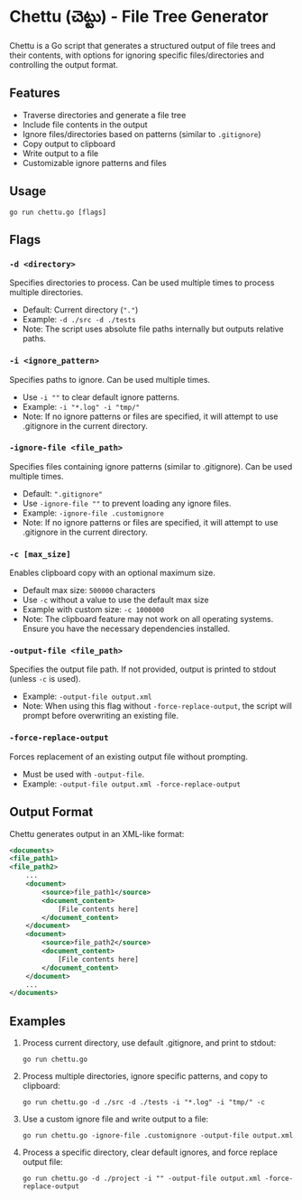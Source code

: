 # Chettu (చెట్టు) - File Tree Generator

Chettu is a Go script that generates a structured output of file trees and their contents, with options for ignoring specific files/directories and controlling the output format.

## Features

- Traverse directories and generate a file tree
- Include file contents in the output
- Ignore files/directories based on patterns (similar to `.gitignore`)
- Copy output to clipboard
- Write output to a file
- Customizable ignore patterns and files

## Usage

```
go run chettu.go [flags]
```

## Flags

### `-d <directory>`
Specifies directories to process. Can be used multiple times to process multiple directories.
- Default: Current directory (`"."`)
- Example: `-d ./src -d ./tests`
- Note: The script uses absolute file paths internally but outputs relative paths.

### `-i <ignore_pattern>`
Specifies paths to ignore. Can be used multiple times.
- Use `-i ""` to clear default ignore patterns.
- Example: `-i "*.log" -i "tmp/"`
- Note: If no ignore patterns or files are specified, it will attempt to use .gitignore in the current directory.

### `-ignore-file <file_path>`
Specifies files containing ignore patterns (similar to .gitignore). Can be used multiple times.
- Default: `".gitignore"`
- Use `-ignore-file ""` to prevent loading any ignore files.
- Example: `-ignore-file .customignore`
- Note: If no ignore patterns or files are specified, it will attempt to use .gitignore in the current directory.

### `-c [max_size]`
Enables clipboard copy with an optional maximum size.
- Default max size: `500000` characters
- Use `-c` without a value to use the default max size
- Example with custom size: `-c 1000000`
- Note: The clipboard feature may not work on all operating systems. Ensure you have the necessary dependencies installed.

### `-output-file <file_path>`
Specifies the output file path. If not provided, output is printed to stdout (unless `-c` is used).
- Example: `-output-file output.xml`
- Note: When using this flag without `-force-replace-output`, the script will prompt before overwriting an existing file.

### `-force-replace-output`
Forces replacement of an existing output file without prompting.
- Must be used with `-output-file`.
- Example: `-output-file output.xml -force-replace-output`

## Output Format

Chettu generates output in an XML-like format:

```xml
<documents>
<file_path1>
<file_path2>
    ...
    <document>
        <source>file_path1</source>
        <document_content>
            [File contents here]
        </document_content>
    </document>
    <document>
        <source>file_path2</source>
        <document_content>
            [File contents here]
        </document_content>
    </document>
    ...
</documents>
```

## Examples

1. Process current directory, use default .gitignore, and print to stdout:
   ```
   go run chettu.go
   ```

2. Process multiple directories, ignore specific patterns, and copy to clipboard:
   ```
   go run chettu.go -d ./src -d ./tests -i "*.log" -i "tmp/" -c
   ```

3. Use a custom ignore file and write output to a file:
   ```
   go run chettu.go -ignore-file .customignore -output-file output.xml
   ```

4. Process a specific directory, clear default ignores, and force replace output file:
   ```
   go run chettu.go -d ./project -i "" -output-file output.xml -force-replace-output
   ```